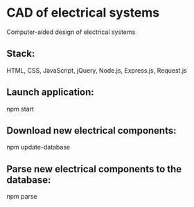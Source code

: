 # CAD of electrical systems
Computer-aided design of electrical systems

## Stack:
HTML, CSS, JavaScript, jQuery, Node.js, Express.js, Request.js

## Launch application:
npm start

## Download new electrical components:
npm update-database

## Parse new electrical components to the database:
npm parse